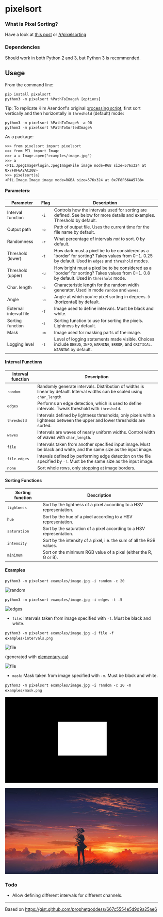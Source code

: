 # pixelsort

### What is Pixel Sorting?

Have a look at [this post](http://satyarth.me/articles/pixel-sorting/) or [/r/pixelsorting](http://www.reddit.com/r/pixelsorting/top/)

### Dependencies

Should work in both Python 2 and 3, but Python 3 is recommended.

## Usage

From the command line:

```
pip install pixelsort
python3 -m pixelsort %PathToImage% [options]
```

Tip: To replicate Kim Asendorf's original [processing script](https://github.com/kimasendorf/ASDFPixelSort), first sort vertically and then horizontally in `threshold` (default) mode:

```
python3 -m pixelsort %PathToImage% -a 90
python3 -m pixelsort %PathToSortedImage%
```

As a package:

```
>>> from pixelsort import pixelsort
>>> from PIL import Image
>>> a = Image.open("examples/image.jpg")
>>> a
<PIL.JpegImagePlugin.JpegImageFile image mode=RGB size=576x324 at 0x7F8F6A2AC208>
>>> pixelsort(a)
<PIL.Image.Image image mode=RGBA size=576x324 at 0x7F8F66AA57B8>
```

#### Parameters:

Parameter 			        | Flag 	| Description
------------------------|-------|------------
Interval function     	| `-i`	| Controls how the intervals used for sorting are defined. See below for more details and examples. Threshold by default.
Output path             | `-o`	| Path of output file. Uses the current time for the file name by default.
Randomness 			        | `-r`	| What percentage of intervals *not* to sort. 0 by default.
Threshold (lower)     	| `-t`	| How dark must a pixel be to be considered as a 'border' for sorting? Takes values from 0-1. 0.25 by default. Used in `edges` and `threshold` modes.
Threshold (upper)     	| `-u`	| How bright must a pixel be to be considered as a 'border' for sorting? Takes values from 0-1. 0.8 by default. Used in `threshold` mode.
Char. length		        | `-c`	| Characteristic length for the random width generator. Used in mode `random` and `waves`.
Angle 				          | `-a`	| Angle at which you're pixel sorting in degrees. `0` (horizontal) by default.
External interval file 	| `-f` 	| Image used to define intervals. Must be black and white.
Sorting function        | `-s`  | Sorting function to use for sorting the pixels. Lightness by default.
Mask                    | `-m`  | Image used for masking parts of the image.
Logging level           | `-l`  | Level of logging statements made visible. Choices include `DEBUG`, `INFO`, `WARNING`, `ERROR`, and `CRITICAL`. `WARNING` by default.

#### Interval Functions

Interval function | Description
------------------|------------
`random`			    | Randomly generate intervals. Distribution of widths is linear by default. Interval widths can be scaled using `char_length`.
`edges`				    | Performs an edge detection, which is used to define intervals. Tweak threshold with `threshold`.
`threshold`		  	| Intervals defined by lightness thresholds; only pixels with a lightness between the upper and lower thresholds are sorted.
`waves`			    	| Intervals are waves of nearly uniform widths. Control width of waves with `char_length`.
`file`			    	| Intervals taken from another specified input image. Must be black and white, and the same size as the input image.
`file-edges`	  	| Intevals defined by performing edge detection on the file specified by `-f`. Must be the same size as the input image.
`none`			    	| Sort whole rows, only stopping at image borders.


#### Sorting Functions

Sorting function  | Description
------------------|------------
`lightness`       | Sort by the lightness of a pixel according to a HSV representation.
`hue`             | Sort by the hue of a pixel according to a HSV representation.
`saturation`      | Sort by the saturation of a pixel according to a HSV representation.
`intensity`       | Sort by the intensity of a pixel, i.e. the sum of all the RGB values.
`minimum`         | Sort on the minimum RGB value of a pixel (either the R, G or B).

#### Examples

`python3 -m pixelsort examples/image.jpg -i random -c 20`

![random](/examples/random.png)

`python3 -m pixelsort examples/image.jpg -i edges -t .5`

![edges](/examples/edges.png)

* `file`: Intervals taken from image specified with `-f`. Must be black and white.

`python3 -m pixelsort examples/image.jpg -i file -f examples/intervals.png `

![file](/examples/intervals.png)

(generated with [elementary-ca](https://github.com/satyarth/elementary-ca))

![file](/examples/file.png)

* `mask`: Mask taken from image specified with `-m`. Must be black and white.

`python3 -m pixelsort examples/image.jpg -i random -c 20 -m examples/mask.png`

![file](/examples/mask.png)

![file](/examples/masked.png)

### Todo

* Allow defining different intervals for different channels.

---

Based on https://gist.github.com/prophetgoddess/667c5554e5d9d9a25ae6
